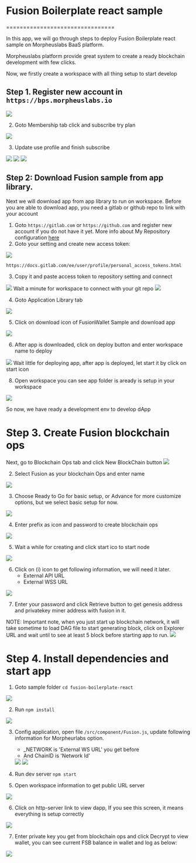 # Fusion Boilerplate react sample 
================================

In this app, we will go through steps to deploy Fusion Boilerplate react sample on Morpheuslabs BaaS platform.

Morpheuslabs platform provide great system to create a ready blockchain development with few clicks.

Now, we firstly create a workspace with all thing setup to start develop

## Step 1. Register new account in `https://bps.morpheuslabs.io`

<img src="public/images/screens/a-1.png"/>

2. Goto Membership tab click and subscribe try plan
<img src="public/images/screens/a-2.png"/>

3. Update use profile and finish subscribe
<img src="public/images/screens/a-3.png"/>
<img src="public/images/screens/a-41.png"/>
<img src="public/images/screens/a-4.png"/>

## Step 2: Download Fusion sample from app library.

Next we will download app from app library to run on workspace. Before you are able to download app, you need a gitlab or github repo to link with your account
1. Goto `https://gitlab.com` or `https://github.com` and register new account if you do not have it yet. More info about My Repository configuration <a href="https://docs.morpheuslabs.io/docs/configuration">here</a>
2. Goto your setting and create new access token:
<img src="public/images/screens/a-5.png"/>

`https://docs.gitlab.com/ee/user/profile/personal_access_tokens.html`

3. Copy it and paste access token to repository setting and connect
<img src="public/images/screens/a-6.png"/>
Wait a minute for workspace to connect with your git repo
<img src="public/images/screens/a-7.png"/>

4. Goto Application Library tab
<img src="public/images/screens/a-8.png"/>

5. Click on download icon of FusionWallet Sample and download app
<img src="public/images/screens/a-9.png"/>

6. After app is downloaded, click on deploy button and enter workspace name to deploy
<img src="public/images/screens/a-10.png"/>
Wait little for deploying app, after app is deployed, let start it by click on start icon

8. Open workspace you can see app folder is aready is setup in your workspace
<img src="public/images/screens/a-11.png"/>

So now, we have ready a development env to develop dApp

# Step 3. Create Fusion blockchain ops

Next, go to Blockchain Ops tab and click New BlockChain button
<img src="public/images/screens/b-1.png"/>

2. Select Fusion as your blockchain Ops and enter name
<img src="public/images/screens/b-2.png"/>

3. Choose Ready to Go for basic setup, or Advance for more customize options, but we select basic setup for now.
<img src="public/images/screens/b-3.png"/>

4. Enter prefix as icon and password to create blockchain ops
<img src="public/images/screens/b-4.png"/>

5. Wait a while for creating and click start ico to start node
<img src="public/images/screens/b-5.png"/>

6. Click on (i) icon to get following information, we will need it later.
    - External API URL
    - External WSS URL
<img src="public/images/screens/b-8.png"/>

7. Enter your password and click Retrieve button to get genesis address and privatekey miner address with fusion in it.

NOTE: Important note, when you just start up blockchain network, it will take sometime to load DAG file to start generating block, click on Explorer URL and wait until to see at least 5 block before starting app to run.
<img src="public/images/screens/b-7.png"/>


# Step 4. Install dependencies and start app

1. Goto sample folder
`cd fusion-boilerplate-react`
<img src="public/images/screens/ws-1.png"/>

2. Run `npm install`
<img src="public/images/screens/ws-2.png"/>

3. Config application, open file `/src/component/Fusion.js`, update following information for Morpheurlabs option.
    - _NETWORK is 'External WS URL' you get before
    - And ChainID is 'Network Id'
    <img src="public/images/screens/ws-3.png"/>
    <img src="public/images/screens/ws-31.png"/>

4. Run dev server `npm start`
5. Open workspace information to get public URL server
<img src="public/images/screens/ws-4.png"/>

6. Click on http-server link to view dapp, If you see this screen, it means everything is setup correctly
<img src="public/images/screens/ws-5.png"/>

7. Enter private key you get from blockchain ops and click Decrypt to view wallet, you can see current FSB balance in wallet and log as below:
<img src="public/images/screens/ws-6.png"/>